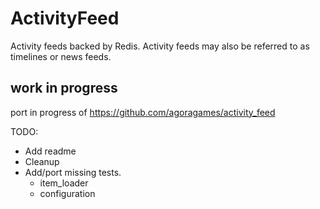# ActivityFeed

Activity feeds backed by Redis. Activity feeds may also be
referred to as timelines or news feeds.

## work in progress

port in progress of https://github.com/agoragames/activity_feed

TODO:

- Add readme
- Cleanup
- Add/port missing tests.
    + item_loader
    + configuration
